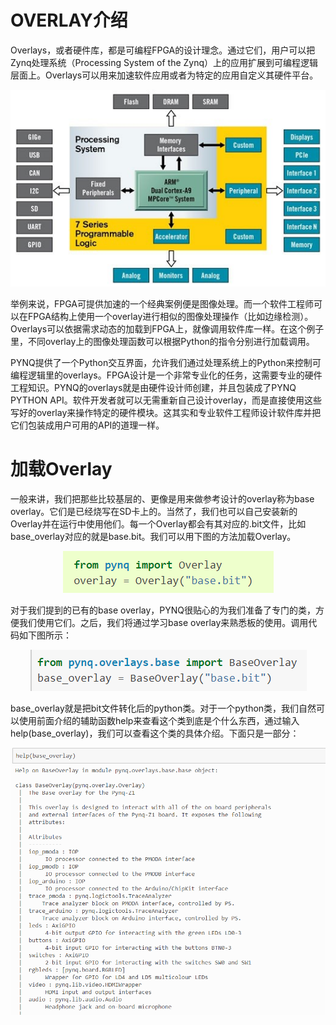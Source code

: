 # OVERLAY介绍

Overlays，或者硬件库，都是可编程FPGA的设计理念。通过它们，用户可以把Zynq处理系统（Processing System of the Zynq）上的应用扩展到可编程逻辑层面上。Overlays可以用来加速软件应用或者为特定的应用自定义其硬件平台。

<p align="center">
<img src ="images/Chapter_04/01.png">
</p>
<p align = "center">
<i></i>
</p>

举例来说，FPGA可提供加速的一个经典案例便是图像处理。而一个软件工程师可以在FPGA结构上使用一个overlay进行相似的图像处理操作（比如边缘检测）。Overlays可以依据需求动态的加载到FPGA上，就像调用软件库一样。在这个例子里，不同overlay上的图像处理函数可以根据Python的指令分别进行加载调用。

PYNQ提供了一个Python交互界面，允许我们通过处理系统上的Python来控制可编程逻辑里的overlays。FPGA设计是一个非常专业化的任务，这需要专业的硬件工程知识。PYNQ的overlays就是由硬件设计师创建，并且包装成了PYNQ PYTHON API。软件开发者就可以无需重新自己设计overlay，而是直接使用这些写好的overlay来操作特定的硬件模块。这其实和专业软件工程师设计软件库并把它们包装成用户可用的API的道理一样。

# 加载Overlay

一般来讲，我们把那些比较基层的、更像是用来做参考设计的overlay称为base overlay。它们是已经烧写在SD卡上的。当然了，我们也可以自己安装新的Overlay并在运行中使用他们。每一个Overlay都会有其对应的.bit文件，比如base_overlay对应的就是base.bit。我们可以用下图的方法加载Overlay。

<p align="center">
<img src ="images/Chapter_04/02.png">
</p>
<p align = "center">
<i></i>
</p>

对于我们提到的已有的base overlay，PYNQ很贴心的为我们准备了专门的类，方便我们使用它们。之后，我们将通过学习base overlay来熟悉板的使用。调用代码如下图所示：

<p align="center">
<img src ="images/Chapter_04/03.png">
</p>
<p align = "center">
<i></i>
</p>

base_overlay就是把bit文件转化后的python类。对于一个python类，我们自然可以使用前面介绍的辅助函数help来查看这个类到底是个什么东西，通过输入help(base_overlay)，我们可以查看这个类的具体介绍。下面只是一部分：

<p align="center">
<img src ="images/Chapter_04/04.png">
</p>
<p align = "center">
<i></i>
</p>